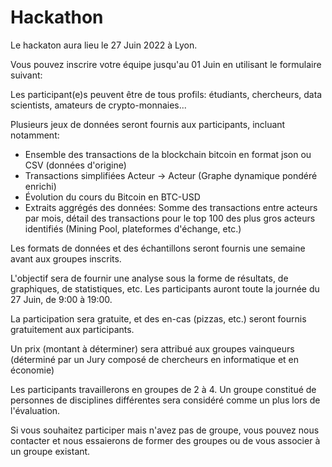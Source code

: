 # Hackathon

Le hackaton aura lieu le 27 Juin 2022 à Lyon.

Vous pouvez inscrire votre équipe jusqu'au 01 Juin en utilisant le formulaire suivant: 

Les participant(e)s peuvent être de tous profils: étudiants, chercheurs, data scientists, amateurs de crypto-monnaies...

Plusieurs jeux de données seront fournis aux participants, incluant notamment:

* Ensemble des transactions de la blockchain bitcoin en format json ou CSV (données d'origine)
* Transactions simplifiées Acteur -> Acteur (Graphe dynamique pondéré enrichi)
* Évolution du cours du Bitcoin en BTC-USD
* Extraits aggrégés des données: Somme des transactions entre acteurs par mois, détail des transactions pour le top 100 des plus gros acteurs identifiés (Mining Pool, plateformes d'échange, etc.)

Les formats de données et des échantillons seront fournis une semaine avant aux groupes inscrits.

L'objectif sera de fournir une analyse sous la forme de résultats, de graphiques, de statistiques, etc. Les participants auront toute la journée du 27 Juin, de 9:00 à 19:00.

La participation sera gratuite, et des en-cas (pizzas, etc.) seront fournis gratuitement aux participants.

Un prix (montant à déterminer) sera attribué aux groupes vainqueurs (déterminé par un Jury composé de chercheurs en informatique et en économie)

Les participants travaillerons en groupes de 2 à 4. Un groupe constitué de personnes de disciplines différentes sera considéré comme un plus lors de l'évaluation. 

Si vous souhaitez participer mais n'avez pas de groupe, vous pouvez nous contacter et nous essaierons de former des groupes ou de vous associer à un groupe existant.
